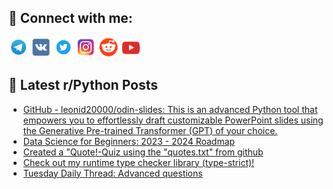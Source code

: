 ## 🔎 Connect with me:
[<img src="https://github.com/bullbesh/bullbesh/blob/main/images/Telegram.png" width="32" height="32" />](https://t.me/bullbesh)
[<img src="https://github.com/bullbesh/bullbesh/blob/main/images/VK.png" width="32" height="32" />](https://vk.com/bullbesh)
[<img src="https://github.com/bullbesh/bullbesh/blob/main/images/Twitter.png" width="32" height="32" />](https://twitter.com/bullbesh1)
[<img src="https://github.com/bullbesh/bullbesh/blob/main/images/Instagram.png" width="32" height="32" />](https://www.instagram.com/bullbesh)
[<img src="https://github.com/bullbesh/bullbesh/blob/main/images/Reddit.png" width="32" height="32" />](https://www.reddit.com/user/bullbesh)
[<img src="https://github.com/bullbesh/bullbesh/blob/main/images/YouTube.png" width="32" height="32" />](https://www.youtube.com/channel/UCtfjRs6uzgq5mfm8S06WTcg)

## 📕 Latest r/Python Posts
<!-- BLOG-POST-LIST:START -->
- [GitHub - leonid20000/odin-slides: This is an advanced Python tool that empowers you to effortlessly draft customizable PowerPoint slides using the Generative Pre-trained Transformer &lpar;GPT&rpar; of your choice.](https://www.reddit.com/r/Python/comments/16yk33r/github_leonid20000odinslides_this_is_an_advanced/)
- [Data Science for Beginners: 2023 - 2024 Roadmap](https://www.reddit.com/r/Python/comments/16yk24n/data_science_for_beginners_2023_2024_roadmap/)
- [Created a &quot;Quote!-Quiz using the &quot;quotes.txt&quot; from github](https://www.reddit.com/r/Python/comments/16ydvnc/created_a_quotequiz_using_the_quotestxt_from/)
- [Check out my runtime type checker library &lpar;type-strict&rpar;!](https://www.reddit.com/r/Python/comments/16ydfkb/check_out_my_runtime_type_checker_library/)
- [Tuesday Daily Thread: Advanced questions](https://www.reddit.com/r/Python/comments/16ycujv/tuesday_daily_thread_advanced_questions/)
<!-- BLOG-POST-LIST:END -->
